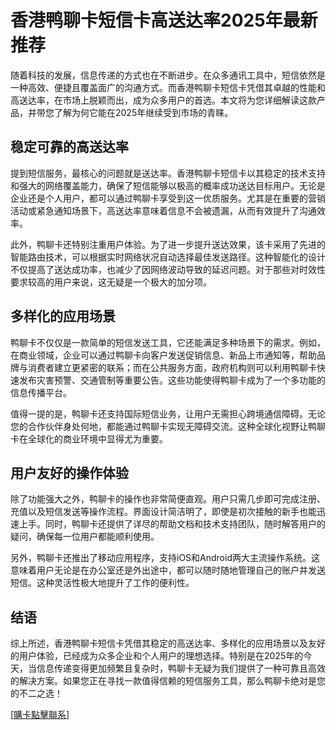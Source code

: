 # 香港鸭聊卡短信卡高送达率2025年最新推荐

随着科技的发展，信息传递的方式也在不断进步。在众多通讯工具中，短信依然是一种高效、便捷且覆盖面广的沟通方式。而香港鸭聊卡短信卡凭借其卓越的性能和高送达率，在市场上脱颖而出，成为众多用户的首选。本文将为您详细解读这款产品，并带您了解为何它能在2025年继续受到市场的青睐。

## 稳定可靠的高送达率

提到短信服务，最核心的问题就是送达率。香港鸭聊卡短信卡以其稳定的技术支持和强大的网络覆盖能力，确保了短信能够以极高的概率成功送达目标用户。无论是企业还是个人用户，都可以通过鸭聊卡享受到这一优质服务。尤其是在重要的营销活动或紧急通知场景下，高送达率意味着信息不会被遗漏，从而有效提升了沟通效率。

此外，鸭聊卡还特别注重用户体验。为了进一步提升送达效果，该卡采用了先进的智能路由技术，可以根据实时网络状况自动选择最佳发送路径。这种智能化的设计不仅提高了送达成功率，也减少了因网络波动导致的延迟问题。对于那些对时效性要求较高的用户来说，这无疑是一个极大的加分项。

## 多样化的应用场景

鸭聊卡不仅仅是一款简单的短信发送工具，它还能满足多种场景下的需求。例如，在商业领域，企业可以通过鸭聊卡向客户发送促销信息、新品上市通知等，帮助品牌与消费者建立更紧密的联系；而在公共服务方面，政府机构则可以利用鸭聊卡快速发布灾害预警、交通管制等重要公告。这些功能使得鸭聊卡成为了一个多功能的信息传播平台。

值得一提的是，鸭聊卡还支持国际短信业务，让用户无需担心跨境通信障碍。无论您的合作伙伴身处何地，都能通过鸭聊卡实现无障碍交流。这种全球化视野让鸭聊卡在全球化的商业环境中显得尤为重要。

## 用户友好的操作体验

除了功能强大之外，鸭聊卡的操作也非常简便直观。用户只需几步即可完成注册、充值以及短信发送等操作流程。界面设计简洁明了，即使是初次接触的新手也能迅速上手。同时，鸭聊卡还提供了详尽的帮助文档和技术支持团队，随时解答用户的疑问，确保每一位用户都能顺利使用。

另外，鸭聊卡还推出了移动应用程序，支持iOS和Android两大主流操作系统。这意味着用户无论是在办公室还是外出途中，都可以随时随地管理自己的账户并发送短信。这种灵活性极大地提升了工作的便利性。

## 结语

综上所述，香港鸭聊卡短信卡凭借其稳定的高送达率、多样化的应用场景以及友好的用户体验，已经成为众多企业和个人用户的理想选择。特别是在2025年的今天，当信息传递变得更加频繁且复杂时，鸭聊卡无疑为我们提供了一种可靠且高效的解决方案。如果您正在寻找一款值得信赖的短信服务工具，那么鸭聊卡绝对是您的不二之选！

[[購卡點擊聯系](https://t.me/s/SXDXQF)]